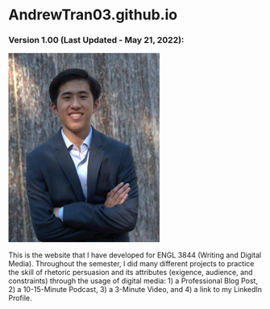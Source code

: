# AndrewTran03.github.io

### Version 1.00 (Last Updated - May 21, 2022):

![H](assets/images/background-about/andrew-tran-profile-picture.PNG)

This is the website that I have developed for ENGL 3844 (Writing and Digital Media). Throughout the semester, I did many different projects to practice the skill of rhetoric persuasion and its attributes (exigence, audience, and constraints) through the usage of digital media: 1) a Professional Blog Post, 2) a 10-15-Minute Podcast, 3) a 3-Minute Video, and 4) a link to my LinkedIn Profile.
